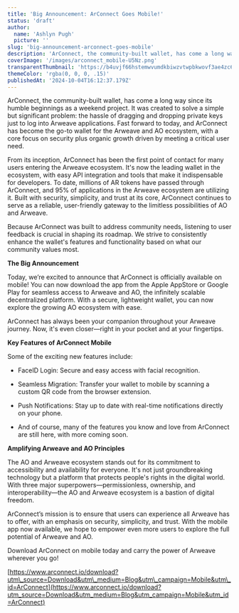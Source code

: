 ```yaml
---
title: 'Big Announcement: ArConnect Goes Mobile!'
status: 'draft'
author:
  name: 'Ashlyn Pugh'
  picture: ''
slug: 'big-announcement-arconnect-goes-mobile'
description: 'ArConnect, the community-built wallet, has come a long way since its humble beginnings as a weekend project. It was created to solve a simple but significant problem: the hassle of dragging and dropping private keys just to log into Arweave applications. Fast forward to today, and ArConnect has become the go-to wallet for the Arweave and AO ecosystem, with a core focus on security plus organic growth driven by meeting a critical user need.'
coverImage: '/images/arconnect_mobile-U5Nz.png'
transparentThumbnail: 'https://b4uvjf66hstemwvumdkbiwzvtwpbkwovf3ae4zc6pxfnhoajh4za.arweave.net/DylUl948pkZatGDUFFs1nZ4VWdUuwE5kXn3K07gJPzI'
themeColor: 'rgba(0, 0, 0, .15)'
publishedAt: '2024-10-04T16:12:37.179Z'
---
```


ArConnect, the community-built wallet, has come a long way since its humble beginnings as a weekend project. It was created to solve a simple but significant problem: the hassle of dragging and dropping private keys just to log into Arweave applications. Fast forward to today, and ArConnect has become the go-to wallet for the Arweave and AO ecosystem, with a core focus on security plus organic growth driven by meeting a critical user need.

From its inception, ArConnect has been the first point of contact for many users entering the Arweave ecosystem. It's now the leading wallet in the ecosystem, with easy API integration and tools that make it indispensable for developers. To date, millions of AR tokens have passed through ArConnect, and 95% of applications in the Arweave ecosystem are utilizing it. Built with security, simplicity, and trust at its core, ArConnect continues to serve as a reliable, user-friendly gateway to the limitless possibilities of AO and Arweave.

Because ArConnect was built to address community needs, listening to user feedback is crucial in shaping its roadmap. We strive to consistently enhance the wallet's features and functionality based on what our community values most.

**The Big Announcement**

Today, we’re excited to announce that ArConnect is officially available on mobile! You can now download the app from the Apple AppStore or Google Play for seamless access to Arweave and AO, the infinitely scalable decentralized platform. With a secure, lightweight wallet, you can now explore the growing AO ecosystem with ease.

ArConnect has always been your companion throughout your Arweave journey. Now, it's even closer—right in your pocket and at your fingertips.

**Key Features of ArConnect Mobile**

Some of the exciting new features include:

- FaceID Login: Secure and easy access with facial recognition.

- Seamless Migration: Transfer your wallet to mobile by scanning a custom QR code from the browser extension.

- Push Notifications: Stay up to date with real-time notifications directly on your phone.

- And of course, many of the features you know and love from ArConnect are still here, with more coming soon.

**Amplifying Arweave and AO Principles**

The AO and Arweave ecosystem stands out for its commitment to accessibility and availability for everyone. It's not just groundbreaking technology but a platform that protects people's rights in the digital world. With three major superpowers—permissionless, ownership, and interoperability—the AO and Arweave ecosystem is a bastion of digital freedom.

ArConnect’s mission is to ensure that users can experience all Arweave has to offer, with an emphasis on security, simplicity, and trust. With the mobile app now available, we hope to empower even more users to explore the full potential of Arweave and AO.

Download ArConnect on mobile today and carry the power of Arweave wherever you go!

[https://www.arconnect.io/download?utm\_source=Download&utm\_medium=Blog&utm\_campaign=Mobile&utm\_id=ArConnect](https://www.arconnect.io/download?utm_source=Download&utm_medium=Blog&utm_campaign=Mobile&utm_id=ArConnect)

